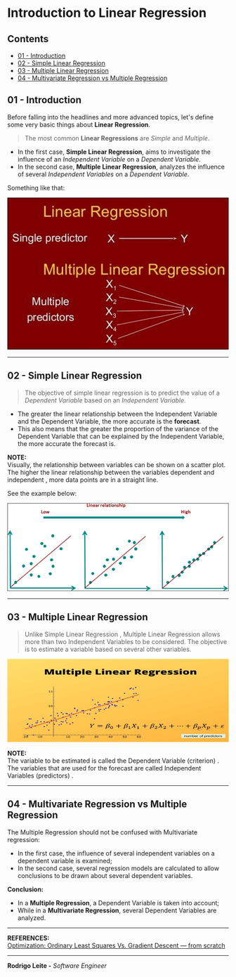 # Introduction to Linear Regression

## Contents

 - [01 - Introduction](#intro)
 - [02 - Simple Linear Regression](#slr)
 - [03 - Multiple Linear Regression](#mlr)
 - [04 - Multivariate Regression vs Multiple Regression](#mr-vs-mr)

<div id="intro"></div>

## 01 - Introduction

Before falling into the headlines and more advanced topics, let's define some very basic things about **Linear Regression**.

> The most common **Linear Regressions** are *Simple* and *Multiple*.

 - In the first case, **Simple Linear Regression**, aims to investigate the influence of an *Independent Variable* on a *Dependent Variable*.
 - In the second case, **Multiple Linear Regression**, analyzes the influence of several *Independent Variables* on a *Dependent Variable*.

Something like that:

![img](images/linear-regression-types.jpg)  

---

<div id="slr"></div>

## 02 - Simple Linear Regression

> The objective of simple linear regression is to predict the value of a *Dependent Variable* based on an *Independent Variable*.

 - The greater the linear relationship between the Independent Variable and the Dependent Variable, the more accurate is the **forecast**.
 - This also means that the greater the proportion of the variance of the Dependent Variable that can be explained by the Independent Variable, the more accurate the forecast is.

**NOTE:**  
Visually, the relationship between variables can be shown on a scatter plot. The higher the linear relationship between the variables dependent and independent , more data points are in a straight line.

See the example below:

![img](images/linear-relationship.png)  

---

<div id="mlr"></div>

## 03 - Multiple Linear Regression

> Unlike Simple Linear Regression , Multiple Linear Regression allows more than two Independent Variables to be considered. The objective is to estimate a variable based on several other variables.

![img](images/mlr.jpg)  

**NOTE:**  
The variable to be estimated is called the Dependent Variable (criterion) . The variables that are used for the forecast are called Independent Variables (predictors) .

---

<div id="mr-vs-mr"></div>

## 04 - Multivariate Regression vs Multiple Regression

The Multiple Regression should not be confused with Multivariate regression:

 - In the first case, the influence of several independent variables on a dependent variable is examined;
 - In the second case, several regression models are calculated to allow conclusions to be drawn about several dependent variables.

**Conclusion:**  

 - In a **Multiple Regression**, a Dependent Variable is taken into account;
 - While in a **Multivariate Regression**, several Dependent Variables are analyzed.

---

**REFERENCES:**  
[Optimization: Ordinary Least Squares Vs. Gradient Descent — from scratch](https://towardsdatascience.com/https-medium-com-chayankathuria-optimization-ordinary-least-squares-gradient-descent-from-scratch-8b48151ba756)  

---

**Rodrigo Leite -** *Software Engineer*
